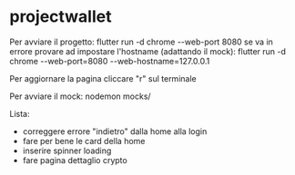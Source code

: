 # projectwallet

Per avviare il progetto:
flutter run -d chrome --web-port 8080
se va in errore provare ad impostare l'hostname (adattando il mock):
flutter run -d chrome --web-port=8080 --web-hostname=127.0.0.1

Per aggiornare la pagina cliccare "r" sul terminale

Per avviare il mock:
nodemon mocks/

Lista:

- correggere errore "indietro" dalla home alla login
- fare per bene le card della home
- inserire spinner loading
- fare pagina dettaglio crypto
